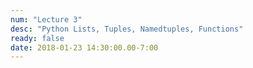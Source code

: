 ```yaml
---
num: "Lecture 3"
desc: "Python Lists, Tuples, Namedtuples, Functions"
ready: false
date: 2018-01-23 14:30:00.00-7:00
---
```


